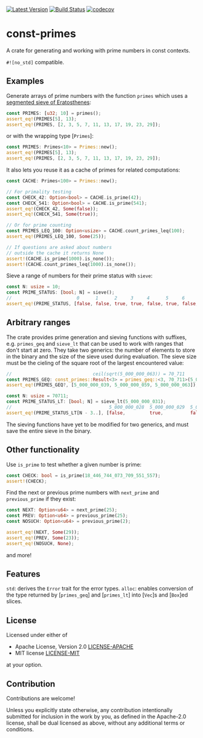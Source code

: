 [![Latest Version](https://img.shields.io/crates/v/const-primes.svg)](https://crates.io/crates/const-primes)
[![Build Status](https://github.com/JSorngard/const-primes/actions/workflows/rust.yml/badge.svg)](https://github.com/JSorngard/const-primes/actions/workflows/rust.yml)
[![codecov](https://codecov.io/gh/JSorngard/const-primes/graph/badge.svg?token=KXBSRZ71Q0)](https://codecov.io/gh/JSorngard/const-primes)

# const-primes

A crate for generating and working with prime numbers in const contexts.

`#![no_std]` compatible.

## Examples
Generate arrays of prime numbers with the function `primes` which uses a [segmented sieve of Eratosthenes](https://en.wikipedia.org/wiki/Sieve_of_Eratosthenes#Segmented_sieve):
```rust
const PRIMES: [u32; 10] = primes();
assert_eq!(PRIMES[5], 13);
assert_eq!(PRIMES, [2, 3, 5, 7, 11, 13, 17, 19, 23, 29]);
```
or with the wrapping type [`Primes`]:
```rust
const PRIMES: Primes<10> = Primes::new();
assert_eq!(PRIMES[5], 13);
assert_eq!(PRIMES, [2, 3, 5, 7, 11, 13, 17, 19, 23, 29]);
```
It also lets you reuse it as a cache of primes for related computations:
```rust
const CACHE: Primes<100> = Primes::new();

// For primality testing
const CHECK_42: Option<bool> = CACHE.is_prime(42);
const CHECK_541: Option<bool> = CACHE.is_prime(541);
assert_eq!(CHECK_42, Some(false));
assert_eq!(CHECK_541, Some(true));

// Or for prime counting
const PRIMES_LEQ_100: Option<usize> = CACHE.count_primes_leq(100);
assert_eq!(PRIMES_LEQ_100, Some(25));

// If questions are asked about numbers
// outside the cache it returns None
assert!(CACHE.is_prime(1000).is_none());
assert!(CACHE.count_primes_leq(1000).is_none());
```
Sieve a range of numbers for their prime status with `sieve`:
```rust
const N: usize = 10;
const PRIME_STATUS: [bool; N] = sieve();
//                        0      1      2     3     4      5     6      7     8      9
assert_eq!(PRIME_STATUS, [false, false, true, true, false, true, false, true, false, false]);
```  

## Arbitrary ranges
The crate provides prime generation and sieving functions with suffixes, e.g. `primes_geq` and `sieve_lt`
that can be used to work with ranges that don't start at zero. They take two generics: the number of elements
to store in the binary and the size of the sieve used during evaluation. The sieve size must be the cieling
of the square root of the largest encountered value:
```rust
//                              ceil(sqrt(5_000_000_063)) = 70_711
const PRIMES_GEQ: const_primes::Result<3> = primes_geq::<3, 70_711>(5_000_000_031);
assert_eq!(PRIMES_GEQ?, [5_000_000_039, 5_000_000_059, 5_000_000_063]);
```
```rust
const N: usize = 70711;
const PRIME_STATUS_LT: [bool; N] = sieve_lt(5_000_000_031);
//                                    5_000_000_028  5_000_000_029  5_000_000_030
assert_eq!(PRIME_STATUS_LT[N - 3..], [false,         true,          false]);
```
The sieving functions have yet to be modified for two generics, and must save the entire sieve in the binary.
## Other functionality
Use `is_prime` to test whether a given number is prime:
```rust
const CHECK: bool = is_prime(18_446_744_073_709_551_557);
assert!(CHECK);
```
Find the next or previous prime numbers with `next_prime` and `previous_prime` if they exist:
```rust
const NEXT: Option<u64> = next_prime(25);
const PREV: Option<u64> = previous_prime(25);
const NOSUCH: Option<u64> = previous_prime(2);

assert_eq!(NEXT, Some(29));
assert_eq!(PREV, Some(23));
assert_eq!(NOSUCH, None);
```
and more!

## Features

`std`: derives the `Error` trait for the error types.
`alloc`: enables conversion of the type returned by [`primes_geq`] and [`primes_lt`] into [`Vec`]s and [`Box`]ed slices.

## License

Licensed under either of

 * Apache License, Version 2.0
   [LICENSE-APACHE](http://www.apache.org/licenses/LICENSE-2.0)
 * MIT license
   [LICENSE-MIT](http://opensource.org/licenses/MIT)

at your option.

## Contribution

Contributions are welcome!

Unless you explicitly state otherwise, any contribution intentionally submitted
for inclusion in the work by you, as defined in the Apache-2.0 license, shall be
dual licensed as above, without any additional terms or conditions.
